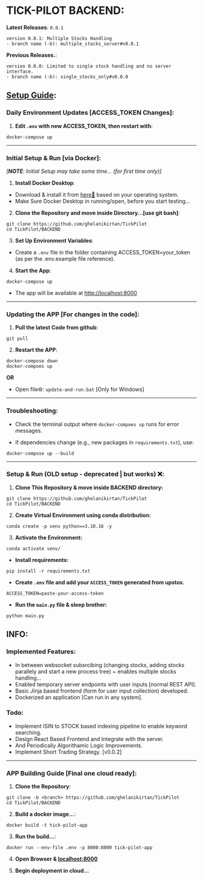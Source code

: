# TICK-PILOT BACKEND:

**Latest Releases**: `0.0.1`

```
version 0.0.1: Multiple Stocks Handling
- branch name (-b): multiple_stocks_server#v0.0.1
```

**Previous Releases.**:

```
version 0.0.0: Limited to single stock handling and no server interface.
- branch name (-b): single_stocks_only#v0.0.0
```

## <ins>Setup Guide</ins>:

### Daily Environment Updates [ACCESS_TOKEN Changes]:

1. **Edit `.env` with new ACCESS_TOKEN, then restart with**:

```
docker-compose up
```

---

### Initial Setup & Run [via Docker]:

_[**NOTE**: Initial Setup may take some time... (for first time only)]_

1. **Install Docker Desktop**:

- Download & install it from [here🔗](https://www.docker.com/get-started/) based on your operating system.
- Make Sure Docker Desktop in running/open, before you start testing...

2. **Clone the Repository and move inside Directory...[use git bash]**:

```
git clone https://github.com/ghelanikirtan/TickPilot
cd TickPilot/BACKEND
```

3. **Set Up Environment Variables**:

- Create a `.env` file in the folder containing ACCESS_TOKEN=your_token (as per the .env.example file reference).

4. **Start the App**:

```
docker-compose up
```

- The app will be available at [http://localhost:8000](http://localhost:8000)

---

### Updating the APP [For changes in the code]:

1. **Pull the latest Code from github**:

`git pull`

2. **Restart the APP**:

```
docker-compose down
docker-compoes up
```

**OR**

- Open file⚙️: `update-and-run.bat` [Only for Windows]

---

### Troubleshooting:

- Check the terminal output where `docker-compoes up` runs for error messages.

- If dependencies change (e.g., new packages in `requirements.txt`), use:

```
docker-compose up --build
```

---

### Setup & Run (OLD setup - deprecated | but works) ❌:

1. **Clone This Repository & move inside BACKEND directory:**

```
git clone https://github.com/ghelanikirtan/TickPilot
cd TickPilot/BACKEND
```

2. **Create Virtual Environment using conda distribution:**

```
conda create -p venv python==3.10.16 -y
```

3. **Activate the Environment:**

```
conda activate venv/
```

- **Install requirements:**

```
pip install -r requirements.txt
```

- **Create `.env` file and add your `ACCESS_TOKEN` generated from upstox.**

`ACCESS_TOKEN=paste-your-access-token`

- **Run the `main.py` file & sleep brother:**

```
python main.py
```

## INFO:

### Implemented Features:

- In between websocket subsrcibing (changing stocks, adding stocks parallely and start a new process tree) ~ enables multiple stocks handling...
- Enabled temporary server endpoints with user inputs [normal REST API].
- Basic Jinja based frontend (form for user input collection) developed.
- Dockerized an application [Can run in any system].

### Todo:

- Implement ISIN to STOCK based indexing pipeline to enable keyword searching.
- Design React Based Frontend and Integrate with the server.
- And Periodically Algorithamic Logic Improvements.
- Implement Short Trading Strategy. [v0.0.2]

---

### APP Building Guide [Final one cloud ready]:

1. **Clone the Repository**:

```
git clone -b <branch> https://github.com/ghelanikirtan/TickPilot
cd TickPilot/BACKEND
```

2. **Build a docker image...**:

```
docker build -t tick-pilot-app
```

3. **Run the build...**:

```
docker run --env-file .env -p 8000:8000 tick-pilot-app
```

4. **Open Browser & [localhost:8000](http://localhost:8000)**

5. **Begin deployment in cloud...**
